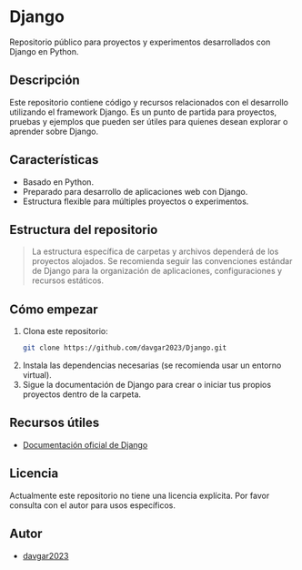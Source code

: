 # Django

Repositorio público para proyectos y experimentos desarrollados con Django en Python.

## Descripción

Este repositorio contiene código y recursos relacionados con el desarrollo utilizando el framework Django. Es un punto de partida para proyectos, pruebas y ejemplos que pueden ser útiles para quienes desean explorar o aprender sobre Django.

## Características

- Basado en Python.
- Preparado para desarrollo de aplicaciones web con Django.
- Estructura flexible para múltiples proyectos o experimentos.

## Estructura del repositorio

> La estructura específica de carpetas y archivos dependerá de los proyectos alojados. Se recomienda seguir las convenciones estándar de Django para la organización de aplicaciones, configuraciones y recursos estáticos.

## Cómo empezar

1. Clona este repositorio:
   ```sh
   git clone https://github.com/davgar2023/Django.git
   ```
2. Instala las dependencias necesarias (se recomienda usar un entorno virtual).
3. Sigue la documentación de Django para crear o iniciar tus propios proyectos dentro de la carpeta.

## Recursos útiles

- [Documentación oficial de Django](https://docs.djangoproject.com/es/)

## Licencia

Actualmente este repositorio no tiene una licencia explícita. Por favor consulta con el autor para usos específicos.

## Autor

- [davgar2023](https://github.com/davgar2023)
